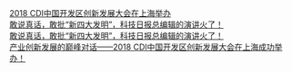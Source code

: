   
[2018 CDI中国开发区创新发展大会在上海举办](http://www.dianyue.me/archives/281/jmdn38spyd9n7zb5/)  
[敢说真话，敢批“新四大发明”，科技日报总编辑的演讲火了！](http://www.dianyue.me/archives/854/ogoerb2td3jhyz6p/)  
[敢说真话，敢批“新四大发明”，科技日报总编辑的演讲火了！](http://www.dianyue.me/archives/293/wowc6uf1yd0c7fed/)  
[产业创新发展的巅峰对话——2018 CDI中国开发区创新发展大会在上海成功举办！](http://www.dianyue.me/archives/729/7uje472lhcz8ka5v/)